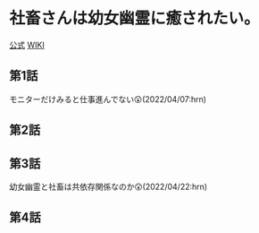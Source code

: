 # 社畜さんは幼女幽霊に癒されたい。

[公式](https://shachikusan.com/) 
[WIKI](https://ja.wikipedia.org/wiki/%E7%A4%BE%E7%95%9C%E3%81%95%E3%82%93%E3%81%AF%E5%B9%BC%E5%A5%B3%E5%B9%BD%E9%9C%8A%E3%81%AB%E7%99%92%E3%81%95%E3%82%8C%E3%81%9F%E3%81%84%E3%80%82) 

## 第1話

モニターだけみると仕事進んでない:astonished:(2022/04/07:hrn)

## 第2話

## 第3話

幼女幽霊と社畜は共依存関係なのか:astonished:(2022/04/22:hrn)

## 第4話
